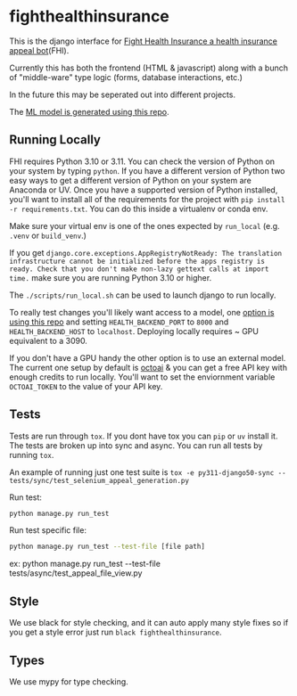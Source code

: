 # fighthealthinsurance

This is the django interface for [Fight Health Insurance a health insurance appeal bot](https://www.fighthealthinsurance.com/)(FHI).

Currently this has both the frontend (HTML & javascript) along with a bunch of "middle-ware" type logic (forms, database interactions, etc.)

In the future this may be seperated out into different projects.

The [ML model is generated using this repo](https://github.com/totallylegitco/healthinsurance-llm).

## Running Locally

FHI requires Python 3.10 or 3.11. You can check the version of Python on your system by typing `python`. If you have a different version of Python two easy ways to get a different version of Python on your system are Anaconda or UV. Once you have a supported version of Python installed, you'll want to install all of the requirements for the project with `pip install -r requirements.txt`. You can do this inside a virtualenv or conda env.

Make sure your virtual env is one of the ones expected by `run_local` (e.g. `.venv` or `build_venv`.)

If you get `django.core.exceptions.AppRegistryNotReady: The translation infrastructure cannot be initialized before the apps registry is ready. Check that you don't make non-lazy gettext calls at import time.` make sure you are running Python 3.10 or higher.

The `./scripts/run_local.sh` can be used to launch django to run locally.

To really test changes you'll likely want access to a model, one [option is using this repo](https://github.com/totallylegitco/healthinsurance-llm) and setting `HEALTH_BACKEND_PORT` to `8000` and `HEALTH_BACKEND_HOST` to `localhost`. Deploying locally requires ~ GPU equivalent to a 3090.

If you don't have a GPU handy the other option is to use an external model. The current one setup by default is [octoai](https://octoai.cloud/) & you can get a free API key with enough credits to run locally. You'll want to set the enviornment variable `OCTOAI_TOKEN` to the value of your API key.

## Tests

Tests are run through `tox`. If you dont have tox you can `pip` or `uv` install it. The tests are broken up into sync and async. You can run all tests by running `tox`.

An example of running just one test suite is `tox -e py311-django50-sync -- tests/sync/test_selenium_appeal_generation.py`


Run test:

```bash
python manage.py run_test
```

Run test specific file:
```bash
python manage.py run_test --test-file [file path]
```
ex: python manage.py run_test --test-file tests/async/test_appeal_file_view.py


## Style

We use black for style checking, and it can auto apply many style fixes so if you get a style error just run `black fighthealthinsurance`.

## Types

We use mypy for type checking.
